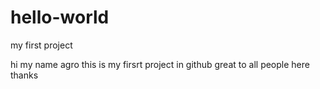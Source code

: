 # hello-world
my first project

hi my name agro this is my firsrt project in github 
great to all people here 
thanks 
